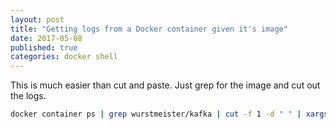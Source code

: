 ```yaml
---
layout: post
title: "Getting logs from a Docker container given it's image"
date: 2017-05-08
published: true 
categories: docker shell
---
```


This is much easier than cut and paste. Just grep for the image and cut out the logs.

```bash
docker container ps | grep wurstmeister/kafka | cut -f 1 -d " " | xargs docker logs
```
